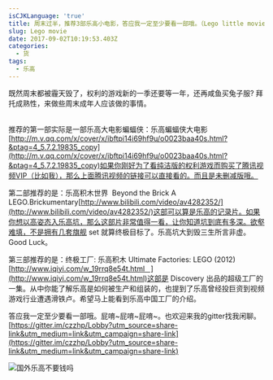 ```yaml
---
isCJKLanguage: 'true'
title: 周末过半，推荐3部乐高小电影，答应我一定至少要看一部哦。（Lego little movie）
slug: Lego movie
date: 2017-09-02T10:19:53.403Z
categories:
  - 货
tags:
  - 乐高
---
```

既然周末都被霾天毁了，权利的游戏新的一季还要等一年，还再咸鱼买兔子服? 拜托成熟性，来做些周末成年人应该做的事情。

\
推荐的第一部实际是一部乐高大电影蝙蝠侠：乐高蝙蝠侠大电影[http://m.v.qq.com/x/cover/x/ibftpi14i69hf9u/o0023baa40s.html?&ptag=4_5.7.2.19835_copy](http://m.v.qq.com/x/cover/x/ibftpi14i69hf9u/o0023baa40s.html?&ptag=4_5.7.2.19835_copy)如果你刚好为了看纯洁版的权利游戏而购买了腾讯视频VIP（比如我），那么上面腾讯视频的链接可以直接看的。而且是未删减版哦。

第二部推荐的是：乐高积木世界  Beyond the Brick A LEGO.Brickumentary[http://www.bilibili.com/video/av4282352/](http://www.bilibili.com/video/av4282352/)这部可以算是乐高的记录片。如果你想以高姿态入乐高坑，那么这部片非常值得一看，让你知道坑到底有多深。欲壑难填，不是拥有几套旗舰 set 就算终极目标了。乐高坑大到毁三生所言非虚。Good Luck。

第三部推荐的是：终极工厂: 乐高积木 Ultimate Factories: LEGO (2012)[http://www.iqiyi.com/w_19rrq8e54t.html   ](http://www.iqiyi.com/w_19rrq8e54t.html)这部是 Discovery 出品的超级工厂的一集。从中你能了解乐高是如何被生产和组装的，也提到了乐高曾经投巨资到视频游戏行业遭遇滑铁卢。希望马上能看到乐高中国工厂的介绍。

答应我一定至少要看一部哦。屁唷\~屁唷\~屁唷\~。也欢迎来我的gitter找我闲聊。[https://gitter.im/czzhp/Lobby?utm_source=share-link&utm_medium=link&utm_campaign=share-link](https://gitter.im/czzhp/Lobby?utm_source=share-link&utm_medium=link&utm_campaign=share-link)

![国外乐高不要钱吗](/images/uploads/3029621-slide-s-5-lego-documentary-beyond-the-brick-tells-the-full-story-of-the-worlds-favorite-toy.jpg)


